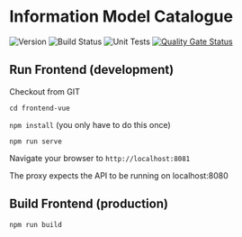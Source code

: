 # Information Model Catalogue

![Version](https://s3.eu-west-2.amazonaws.com/endeavour-codebuild-output/badges/IMCatalogue/version.svg)
![Build Status](https://s3.eu-west-2.amazonaws.com/endeavour-codebuild-output/badges/IMCatalogue/build.svg)
![Unit Tests](https://s3.eu-west-2.amazonaws.com/endeavour-codebuild-output/badges/IMCatalogue/unit-test.svg)
[![Quality Gate Status](https://sonarcloud.io/api/project_badges/measure?project=endeavourhealth-discovery_IMCatalogue&metric=alert_status)](https://sonarcloud.io/dashboard?id=endeavourhealth-discovery_IMCatalogue)

## Run Frontend (development)

Checkout from GIT

`cd frontend-vue`

`npm install` (you only have to do this once)

`npm run serve`

Navigate your browser to `http://localhost:8081`

The proxy expects the API to be running on localhost:8080

## Build Frontend (production)

`npm run build`
